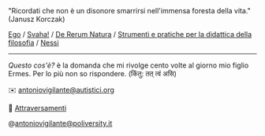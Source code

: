 <link rel="stylesheet" href="./assets/style.css">

<div class="callout-orange">
"Ricordati che non è un disonore smarrirsi nell'immensa foresta della vita." (Janusz Korczak)
</div>
<p></p>

<a href="https://antonio-vigilante.github.io/ego">Ego</a> / <a href="https://antonio-vigilante.github.io/svaha/">Svaha!</a> / <a href="https://antonio-vigilante.github.io/lucrezio">De Rerum Natura</a> / <a href="https://antonio-vigilante.github.io/filosofia">Strumenti e pratiche per la didattica della filosofia</a> / <a href="https://antonio-vigilante.github.io/nessi/">Nessi</a> 

<p></p>  

---
 _Questo cos'è?_ è la domanda che mi rivolge cento volte al giorno mio figlio Ermes. Per lo più non so rispondere. (किंतु: तत् त्वं असि)
 
✉️ antoniovigilante@autistici.org

📄 [Attraversamenti](http://www.attraversamenti.info)

@antoniovigilante@poliversity.it


